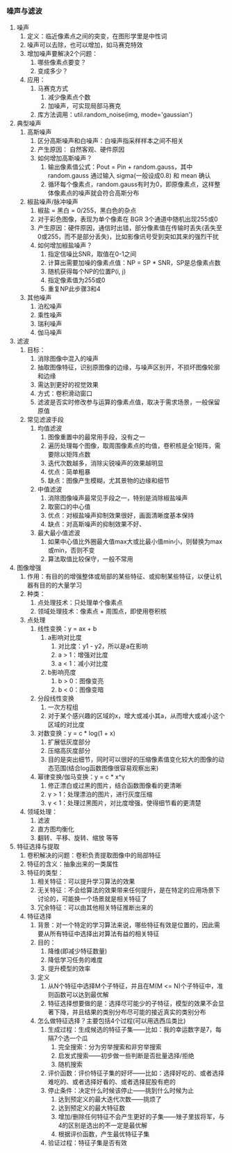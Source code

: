 ### 噪声与滤波
1. 噪声
    1. 定义：临近像素点之间的突变，在图形学里是中性词
    2. 噪声可以去除，也可以增加，如马赛克特效
    3. 增加噪声要解决2个问题：
        1. 哪些像素点要变？
        2. 变成多少？
    4. 应用：
        1. 马赛克方式
            1. 减少像素点个数
            2. 加噪声，可实现局部马赛克
        2. 库方法调用：util.random_noise(img, mode='gaussian')
2. 典型噪声
    1. 高斯噪声
        1. 区分高斯噪声和白噪声：白噪声指采样样本之间不相关
        2. 产生原因： 自然客观、硬件原因
        3. 如何增加高斯噪声？
            1. 输出像素值公式：Pout = Pin + random.gauss，其中random.gauss 通过输入 sigma(一般设成0.8) 和 mean 确认
            2. 循环每个像素点，random.gauss有时为0，即原像素点，这样整体像素点的噪声就会符合高斯分布
    2. 椒盐噪声/脉冲噪声
        1. 椒盐 = 黑白 = 0/255，黑白色的杂点
        2. 对于彩色图像，表现为单个像素在 BGR 3个通道中随机出现255或0
        3. 产生原因：硬件原因，通信时出错，部分像素值在传输时丢失(丢失至0或255，而不是部分丢失)，比如影像讯号受到突如其来的强烈干扰
        4. 如何增加椒盐噪声？
            1. 指定信噪比SNR，取值在0-1之间
            2. 计算出需要加噪的像素点值：NP = SP * SNR，SP是总像素点数
            3. 随机获得每个NP的位置P(i, j)
            4. 指定像素值为255或0
            5. 重复NP此步骤3和4
    3. 其他噪声
        1. 泊松噪声
        2. 乘性噪声
        3. 瑞利噪声
        4. 伽马噪声
3. 滤波
    1. 目标：
        1. 消除图像中混入的噪声
        2. 抽取图像特征，识别原图像的边缘，与噪声区别开，不损坏图像轮廓和边缘
        3. 需达到更好的视觉效果
        4. 方式：卷积滑动窗口
        5. 滤波是否实时修改参与运算的像素点值，取决于需求场景，一般保留原值
    2. 常见滤波手段
        1. 均值滤波
            1. 图像重置中的最常用手段，没有之一
            2. 遍历处理每个图像，取周围像素点的均值，卷积核是全1矩阵，需要除以矩阵点数
            3. 迭代次数越多，消除尖锐噪声的效果越明显
            4. 优点：简单粗暴
            5. 缺点：图像产生模糊，尤其景物的边缘和细节
        2. 中值滤波
            1. 消除图像噪声最常见手段之一，特别是消除椒盐噪声
            2. 取窗口的中心值
            3. 优点：对椒盐噪声抑制效果很好，画面清晰度基本保持
            4. 缺点：对高斯噪声的抑制效果不好、
        3. 最大最小值滤波
            1. 如果中心值比外圈最大值max大或比最小值min小，则替换为max或min，否则不变
            2. 算法取值比较保守，一般不常用
4. 图像增强
    1. 作用：有目的的增强整体或局部的某些特征、或抑制某些特征，以便让机器有目的的大量学习
    2. 种类：
        1. 点处理技术：只处理单个像素点
        2. 领域处理技术：像素点 + 周围点，即使用卷积核
    3. 点处理
        1. 线性变换：y = ax + b
            1. a影响对比度
                1. 对比度：y1 - y2，所以是a在影响
                2. a > 1：增强对比度
                3. a < 1：减小对比度
            2. b影响亮度
                1. b > 0：图像变亮
                2. b < 0：图像变暗
        2. 分段线性变换
            1. 一次方程组
            2. 对于某个感兴趣的区域的x，增大或减小其a，从而增大或减小这个区域的对比度
        3. 对数变换：y = c * log(1 + x)
            1. 扩展低灰度部分
            2. 压缩高灰度部分
            3. 目的是突出细节，同时可以很好的压缩像素值变化较大的图像的动态范围(结合log函数图像很容易观察出来)
        4. 幂律变换/伽马变换：y = c * x^γ
            1. 修正漂白或过黑的图片，结合函数图像看的更清晰
            2. γ > 1：处理漂泊的图片，进行灰度压缩
            3. γ < 1：处理过黑图片，对比度增强，使得细节看的更清楚
    4. 领域处理：
        1. 滤波
        2. 直方图均衡化
        3. 翻转、平移、旋转、缩放 等等
5. 特征选择与提取
    1. 卷积解决的问题：卷积负责提取图像中的局部特征
    2. 特征的含义：抽象出来的一类属性
    3. 特征的类型：
        1. 相关特征：可以提升学习算法的效果
        2. 无关特征：不会给算法的效果带来任何提升，是在特定的应用场景下讨论的，可能换一个场景就是相关特征了
        3. 冗余特征：可以由其他相关特征推断出来的
    4. 特征选择
        1. 背景：对一个特定的学习算法来说，哪些特征有效是位置的，因此需要从所有特征中选择出对算法有益的相关特征
        2. 目的：
            1. 降维(即减少特征数量)
            2. 降低学习任务的难度
            3. 提升模型的效率
        3. 定义
            1. 从N个特征中选择M个子特征，并且在M(M <= N)个子特征中，准则函数可以达到最优解
            2. 特征选择想要做的是：选择尽可能少的子特征，模型的效果不会显著下降，并且结果的类别分布尽可能的接近真实的类别分布
        4. 怎么做特征选择？主要包括4个过程(可以用选西瓜类比)
            1. 生成过程：生成候选的特征子集——比如：我的幸运数字是7，每隔7个选一个瓜
                1. 完全搜索：分为穷举搜索和非穷举搜索
                2. 启发式搜索——初步做一些判断是否批量选择/拒绝
                3. 随机搜索
            2. 评价函数：评价特征子集的好坏——比如：选择好吃的、或者选择难吃的、或者选择好看的、或者选择屁股有疤的
            3. 停止条件：决定什么时候该停止——挑到什么时候为止
                1. 达到预定义的最大迭代次数——挑烦了
                2. 达到预定义的最大特征数
                3. 增加/删除任何特征不会产生更好的子集——矬子里拔将军，与4的区别是选出的不一定是最优解
                4. 根据评价函数，产生最优特征子集
            4. 验证过程：特征子集是否有效
